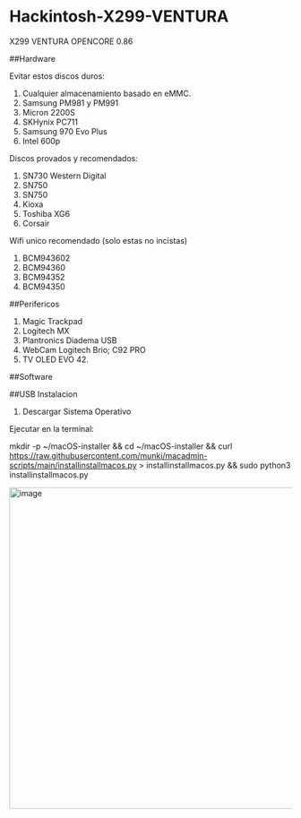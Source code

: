 # Hackintosh-X299-VENTURA
X299 VENTURA OPENCORE 0.86


##Hardware

Evitar estos discos duros:

1. Cualquier almacenamiento basado en eMMC.
1. Samsung PM981 y PM991 
1. Micron 2200S
1. SKHynix PC711
1. Samsung 970 Evo Plus
1. Intel 600p

Discos provados y recomendados:

1. SN730 Western Digital
1. SN750
1. SN750
1. Kioxa
1. Toshiba XG6
1. Corsair

Wifi unico recomendado (solo estas no incistas)

1. BCM943602
1. BCM94360
1. BCM94352
1. BCM94350


##Perifericos

1. Magic Trackpad
1. Logitech MX
1. Plantronics Diadema USB
1. WebCam Logitech Brio; C92 PRO
1. TV OLED EVO 42.

##Software

##USB Instalacion

1. Descargar Sistema Operativo

Ejecutar en la terminal:

mkdir -p ~/macOS-installer && cd ~/macOS-installer && curl https://raw.githubusercontent.com/munki/macadmin-scripts/main/installinstallmacos.py > installinstallmacos.py && sudo python3 installinstallmacos.py

<img width="574" alt="image" src="https://user-images.githubusercontent.com/8379954/203932591-afb73f90-8429-4687-b80a-2cad513d75b2.png">

